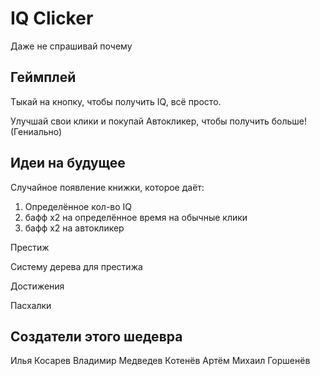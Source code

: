 # IQ Clicker

Даже не спрашивай почему

## Геймплей

Тыкай на кнопку, чтобы получить IQ, всё просто.

Улучшай свои клики и покупай Автокликер, чтобы получить больше! (Гениально)

## Идеи на будущее

Случайное появление книжки, которое даёт: 
1. Определённое кол-во IQ
2. бафф x2 на определённое время на обычные клики
3. бафф x2 на автокликер

Престиж

Систему дерева для престижа

Достижения

Пасхалки

## Создатели этого шедевра

Илья Косарев
Владимир Медведев
Котенёв Артём
Михаил Горшенёв

